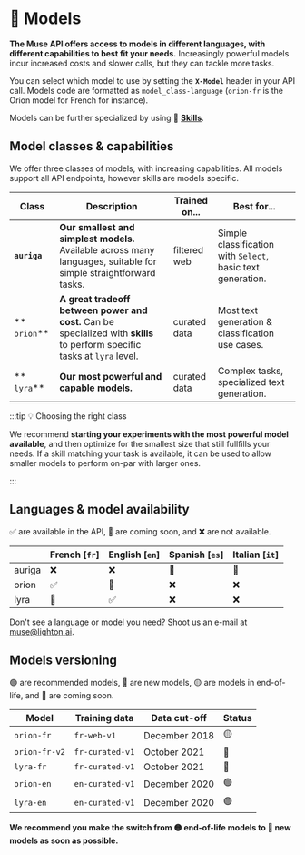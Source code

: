 ---
---

# 🤖 Models

**The Muse API offers access to models in different languages, with different capabilities to best fit your needs.** 
Increasingly powerful models incur increased costs and slower calls, but they can tackle more tasks. 

You can select which model to use by setting the **`X-Model`** header in your API call. Models code are formatted as 
`model_class-language` (`orion-fr` is the Orion model for French for instance).

Models can be further specialized by using 🤹 **[Skills](/api/skills)**.

## Model classes & capabilities

We offer three classes of models, with increasing capabilities. All models support all API endpoints, however
skills are models specific.

| Class        | Description                                                                                                   | Trained on... | Best for...                                                |
|--------------|---------------------------------------------------------------------------------------------------------------|---------------|------------------------------------------------------------|
| **`auriga`** | **Our smallest and simplest models.** Available across many languages, suitable for simple straightforward tasks. | filtered web  | Simple classification with `Select`, basic text generation. |
| ** `orion`** | **A great tradeoff between power and cost.** Can be specialized with **skills** to perform specific tasks at `lyra` level.| curated data  | Most text generation & classification use cases.|
| ** `lyra`**  | **Our most powerful and capable models.**                                                                                                               | curated data  | Complex tasks, specialized text generation. |


:::tip 💡 Choosing the right class

We recommend **starting your experiments with the most powerful model available**, and then optimize for the smallest
size that still fullfills your needs. If a skill matching your task is available, it can be used to allow smaller models
to perform on-par with larger ones.

:::

## Languages & model availability 

✅ are available in the API, 📆 are coming soon, and ❌ are not available.

|        | French \[`fr`\] | English \[`en`\] | Spanish \[`es`\] | Italian \[`it`\] |
|--------|-------------|--------------|--------------|--------------|
| auriga | ❌           | ❌            | 📆            | 📆            |
| orion  | ✅           | 📆            | ❌            | ❌            |
| lyra   | 📆           | ✅            | ❌            | ❌            |

Don't see a language or model you need? Shoot us an e-mail at muse@lighton.ai. 

## Models versioning 

🟢 are recommended models, 🔵 are new models, 🟡 are models in end-of-life, 
and 📆 are coming soon.

| **Model**     | **Training data** | **Data cut-off** | **Status** |
|---------------|-------------------|------------------|------------|
| `orion-fr`    | `fr-web-v1`       | December 2018    | 🟡          |
| `orion-fr-v2` | `fr-curated-v1`   | October 2021     | 🔵          |
| `lyra-fr`     | `fr-curated-v1`   | October 2021     | 📆          |
| `orion-en`    | `en-curated-v1`   | December 2020    | 🟢          |
| `lyra-en`     | `en-curated-v1`   | December 2020    | 🟢          |

**We recommend you make the switch from 🟡 end-of-life models to 🔵 new models as soon as possible.**